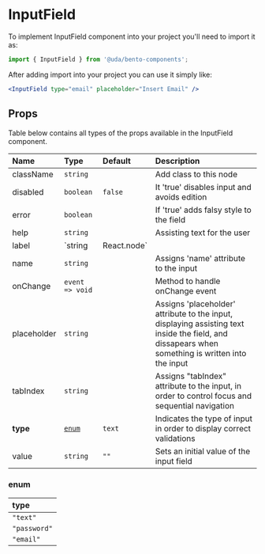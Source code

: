 # InputField

To implement InputField component into your project you'll need to import it as:

```jsx
import { InputField } from '@uda/bento-components';
```

After adding import into your project you can use it simply like:

```jsx
<InputField type="email" placeholder="Insert Email" />
```

## Props

Table below contains all types of the props available in the InputField component.

| Name        | Type                  | Default | Description                                                                                                                                       |
| :---------- | :-------------------- | :------ | :------------------------------------------------------------------------------------------------------------------------------------------------ |
| className   | `string`              |         | Add class to this node                                                                                                                            |
| disabled    | `boolean`             | `false` | It 'true' disables input and avoids edition                                                                                                       |
| error       | `boolean`             |         | If 'true' adds falsy style to the field                                                                                                           |
| help        | `string`              |         | Assisting text for the user                                                                                                                       |
| label       | `string | React.node` |         | Text for the field label. Also accepts nodes.                                                                                                     |
| name        | `string`              |         | Assigns 'name' attribute to the input                                                                                                             |
| onChange    | `event => void`       |         | Method to handle onChange event                                                                                                                   |
| placeholder | `string`              |         | Assigns 'placeholder' attribute to the input, displaying assisting text inside the field, and dissapears when something is written into the input |
| tabIndex    | `string`              |         | Assigns "tabIndex" attribute to the input, in order to control focus and sequential navigation                                                    |
| **type**    | [`enum`](#enum)       | `text`  | Indicates the type of input in order to display correct validations                                                                               |
| value       | `string`              | `""`    | Sets an initial value of the input field                                                                                                          |

### enum

| type         |
| :----------- |
| `"text"`     |
| `"password"` |
| `"email"`    |

